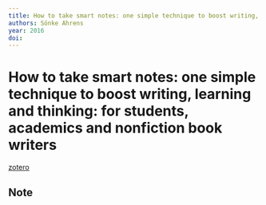 ```yaml
---
title: How to take smart notes: one simple technique to boost writing, learning and thinking: for students, academics and nonfiction book writers
authors: Sönke Ahrens
year: 2016
doi: 
---
```


# How to take smart notes: one simple technique to boost writing, learning and thinking: for students, academics and nonfiction book writers

[zotero](zotero://select/items/@ahrens2017)

## Note